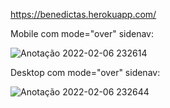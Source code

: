 https://benedictas.herokuapp.com/


Mobile com mode="over" sidenav:

![Anotação 2022-02-06 232614](https://user-images.githubusercontent.com/61158230/152719889-ac05f08f-0090-4e0a-a105-031271916fb2.png)

Desktop com mode="over" sidenav:

![Anotação 2022-02-06 232644](https://user-images.githubusercontent.com/61158230/152719906-1564f26a-b95e-4c88-abfd-616284aaa713.png)

